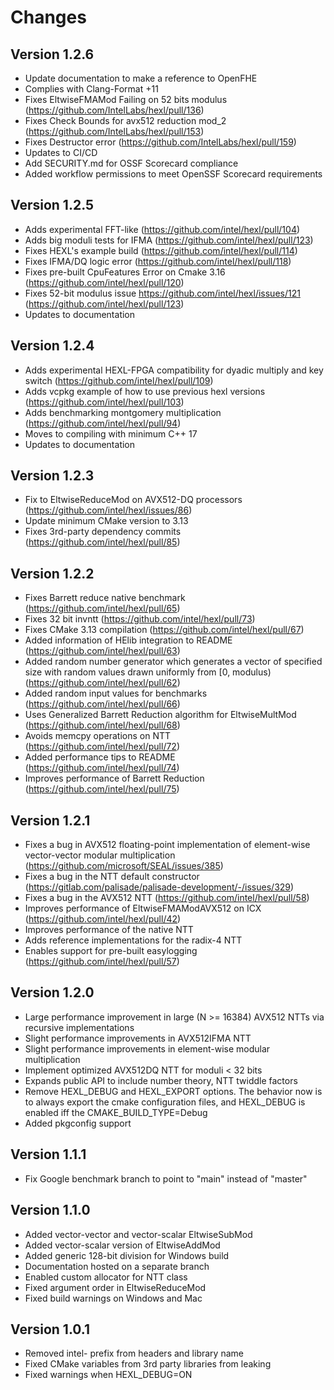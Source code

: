 # Changes

## Version 1.2.6
- Update documentation to make a reference to OpenFHE
- Complies with Clang-Format +11
- Fixes EltwiseFMAMod Failing on 52 bits modulus (https://github.com/IntelLabs/hexl/pull/136)
- Fixes Check Bounds for avx512 reduction mod_2 (https://github.com/IntelLabs/hexl/pull/153)
- Fixes Destructor error (https://github.com/IntelLabs/hexl/pull/159)
- Updates to CI/CD
- Add SECURITY.md for OSSF Scorecard compliance
- Added workflow permissions to meet OpenSSF Scorecard requirements
  
## Version 1.2.5
- Adds experimental FFT-like (https://github.com/intel/hexl/pull/104)
- Adds big moduli tests for IFMA (https://github.com/intel/hexl/pull/123)
- Fixes HEXL's example build (https://github.com/intel/hexl/pull/114)
- Fixes IFMA/DQ logic error (https://github.com/intel/hexl/pull/118)
- Fixes pre-built CpuFeatures Error on Cmake 3.16 (https://github.com/intel/hexl/pull/120)
- Fixes 52-bit modulus issue https://github.com/intel/hexl/issues/121 (https://github.com/intel/hexl/pull/123)
- Updates to documentation

## Version 1.2.4
- Adds experimental HEXL-FPGA compatibility for dyadic multiply and key switch (https://github.com/intel/hexl/pull/109)
- Adds vcpkg example of how to use previous hexl versions (https://github.com/intel/hexl/pull/103)
- Adds benchmarking montgomery multiplication (https://github.com/intel/hexl/pull/94)
- Moves to compiling with minimum C++ 17
- Updates to documentation

## Version 1.2.3
- Fix to EltwiseReduceMod on AVX512-DQ processors (https://github.com/intel/hexl/issues/86)
- Update minimum CMake version to 3.13
- Fixes 3rd-party dependency commits (https://github.com/intel/hexl/pull/85)

## Version 1.2.2
- Fixes Barrett reduce native benchmark (https://github.com/intel/hexl/pull/65)
- Fixes 32 bit invntt (https://github.com/intel/hexl/pull/73)
- Fixes CMake 3.13 compilation (https://github.com/intel/hexl/pull/67)
- Added information of HElib integration to README (https://github.com/intel/hexl/pull/63)
- Added random number generator which generates a vector of specified size with random values drawn uniformly from [0, modulus) (https://github.com/intel/hexl/pull/62)
- Added random input values for benchmarks (https://github.com/intel/hexl/pull/66)
- Uses Generalized Barrett Reduction algorithm for EltwiseMultMod (https://github.com/intel/hexl/pull/68)
- Avoids memcpy operations on NTT (https://github.com/intel/hexl/pull/72)
- Added performance tips to README (https://github.com/intel/hexl/pull/74)
- Improves performance of Barrett Reduction (https://github.com/intel/hexl/pull/75)

## Version 1.2.1
- Fixes a bug in AVX512 floating-point implementation of element-wise vector-vector modular multiplication (https://github.com/microsoft/SEAL/issues/385)
- Fixes a bug in the NTT default constructor (https://gitlab.com/palisade/palisade-development/-/issues/329)
- Fixes a bug in the AVX512 NTT (https://github.com/intel/hexl/pull/58)
- Improves performance of EltwiseFMAModAVX512 on ICX (https://github.com/intel/hexl/pull/42)
- Improves performance of the native NTT
- Adds reference implementations for the radix-4 NTT
- Enables support for pre-built easylogging (https://github.com/intel/hexl/pull/57)

## Version 1.2.0
- Large performance improvement in large (N >= 16384) AVX512 NTTs via recursive implementations
- Slight performance improvements in AVX512IFMA NTT
- Slight performance improvements in element-wise modular multiplication
- Implement optimized AVX512DQ NTT for moduli < 32 bits
- Expands public API to include number theory, NTT twiddle factors
- Remove HEXL_DEBUG and HEXL_EXPORT options. The behavior now is to always export the cmake configuration files, and HEXL_DEBUG is enabled iff the CMAKE_BUILD_TYPE=Debug
- Added pkgconfig support

## Version 1.1.1
- Fix Google benchmark branch to point to "main" instead of "master"

## Version 1.1.0
- Added vector-vector and vector-scalar EltwiseSubMod
- Added vector-scalar version of EltwiseAddMod
- Added generic 128-bit division for Windows build
- Documentation hosted on a separate branch
- Enabled custom allocator for NTT class
- Fixed argument order in EltwiseReduceMod
- Fixed build warnings on Windows and Mac

## Version 1.0.1
- Removed intel- prefix from headers and library name
- Fixed CMake variables from 3rd party libraries from leaking
- Fixed warnings when HEXL_DEBUG=ON
